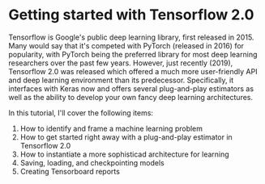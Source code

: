 # Getting started with Tensorflow 2.0

Tensorflow is Google's public deep learning library, first released in 2015. Many would say that it's competed with PyTorch (released in 2016) for popularity, with PyTorch being the preferred library for most deep learning researchers over the past few years. However, just recently (2019), Tensorflow 2.0 was released which offered a much more user-friendly API and deep learning environment than its predecessor. Specifically, it interfaces with Keras now and offers several plug-and-play estimators as well as the ability to develop your own fancy deep learning architectures. 

In this tutorial, I'll cover the following items:

1. How to identify and frame a machine learning problem
2. How to get started right away with a plug-and-play estimator in Tensorflow 2.0
3. How to instantiate a more sophisticad architecture for learning
4. Saving, loading, and checkpointing models
5. Creating Tensorboard reports

